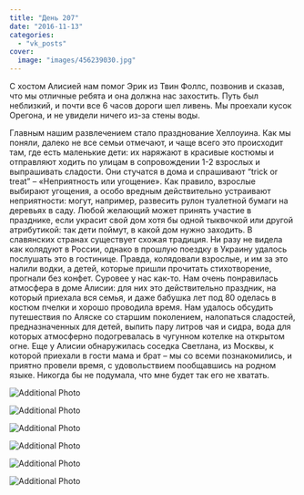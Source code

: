 ```yaml
---
title: "День 207"
date: "2016-11-13"
categories: 
  - "vk_posts"
cover:
  image: "images/456239030.jpg"
---
```


С хостом Алисией нам помог Эрик из Твин Фоллс, позвонив и сказав, что мы отличные ребята и она должна нас захостить. Путь был неблизкий, и почти все 6 часов дороги шел ливень. Мы проехали кусок Орегона, и не увидели ничего из-за стены воды.

<!--more-->

Главным нашим развлечением стало празднование Хеллоуина. Как мы поняли, далеко не все семьи отмечают, и чаще всего это происходит там, где есть маленькие дети: их наряжают в красивые костюмы и отправляют ходить по улицам в сопровождении 1-2 взрослых и выпрашивать сладости. Они стучатся в дома и спрашивают “trick or treat” – «Неприятность или угощение». Как правило, взрослые выбирают угощения, а особо вредным действительно устраивают неприятности: могут, например, развесить рулон туалетной бумаги на деревьях в саду. Любой желающий может принять участие в празднике, если украсит свой дом хотя бы одной тыквочкой или другой атрибутикой: так дети поймут, в какой дом нужно заходить. В славянских странах существует схожая традиция. Ни разу не видела как колядуют в России, однако в прошлую поездку в Украину удалось послушать это в гостинице. Правда, колядовали взрослые, и им за это налили водки, а детей, которые пришли прочитать стихотворение, прогнали без конфет. Суровее у нас как-то. Нам очень понравилась атмосфера в доме Алисии: для них это действительно праздник, на который приехала вся семья, и даже бабушка лет под 80 оделась в костюм пчелки и хорошо проводила время. Нам удалось обсудить путешествия по Аляске со старшим поколением, налопаться сладостей, предназначенных для детей, выпить пару литров чая и сидра, вода для которых атмосферно подогревалась в чугунном котелке на открытом огне. Еще у Алисии обнаружилась соседка Светлана, из Москвы, к которой приехали в гости мама и брат – мы со всеми познакомились, и приятно провели время, с удовольствием пообщавшись на родном языке. Никогда бы не подумала, что мне будет так его не хватать.

![Additional Photo](https://vodpop.ru/wp-content/uploads/2023/07/456239031.jpg)

![Additional Photo](https://vodpop.ru/wp-content/uploads/2023/07/456239032.jpg)

![Additional Photo](https://vodpop.ru/wp-content/uploads/2023/07/456239035.jpg)

![Additional Photo](https://vodpop.ru/wp-content/uploads/2023/07/456239034.jpg)

![Additional Photo](https://vodpop.ru/wp-content/uploads/2023/07/456239036.jpg)

![Additional Photo](https://vodpop.ru/wp-content/uploads/2023/07/456239033.jpg)

